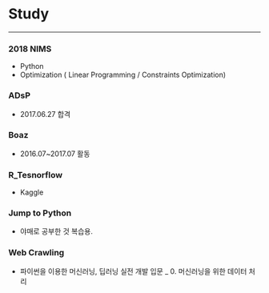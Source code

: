 # Study
***

### 2018 NIMS
- Python
- Optimization ( Linear Programming / Constraints Optimization)

### ADsP
- 2017.06.27 합격


### Boaz
- 2016.07~2017.07 활동



### R_Tesnorflow
- Kaggle



### Jump to Python 
- 야매로 공부한 것 복습용.



### Web Crawling
- 파이썬을 이용한 머신러닝, 딥러닝 실전 개발 입문 _ 0. 머신러닝을 위한 데이터 처리
